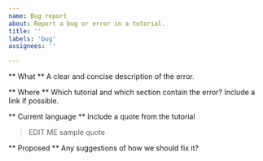 ```yaml
---
name: Bug report
about: Report a bug or error in a tutorial.
title: ''
labels: 'bug'
assignees: ''

---
```


** What **
A clear and concise description of the error.

** Where **
Which tutorial and which section contain the error?  Include a link if possible.

** Current language **
Include a quote from the tutorial

> EDIT ME sample quote

** Proposed **
Any suggestions of how we should fix it?
